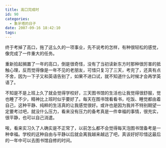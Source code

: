 ```yaml
---
title: 高口完成时
id: 90
categories:
  - 象牙塔的日子
date: 2007-09-16 18:42:10
tags:
---
```




 终于考掉了高口，拖了这么久的一项事业，先不说考的怎样，有种很轻松的感觉，像完成了一件重大的任务。

重新拾起搁置了一年的高口，倒是很奇怪，没有了当初读新东方时那种很厉害的抵触心理，反而觉得像是一年不见的老朋友，可惜只复习了三天，考完了，还真有点不舍，因为一下子又和英语告别了，如果不进口试，就不知道什么时候才会再学英语了。

 不知是不是上班上久了就会觉得学校好，三天图书馆的生活也让我觉得很舒服，觉也睡了不少，精神比上班时似乎要好了。每天在图书馆看看书，吃饭、睡觉都由着自己，这种平静、纯粹的生活真的让我感觉很好。或许也是因为我并不特别期望一定要考过吧，就没什么压力，看来没有压力的备考真是一件幸福的事情，很充实，很平静，也可以自己消遣。

 唉，看来实习久了人确实是不正常了，以前怎么都不会觉得每天泡图书馆备考是一种幸福。学校的这种自由与平静以后就会离我越来越远了吧，真该好好珍惜这最后的一年中可以去图书馆自修的时间。
